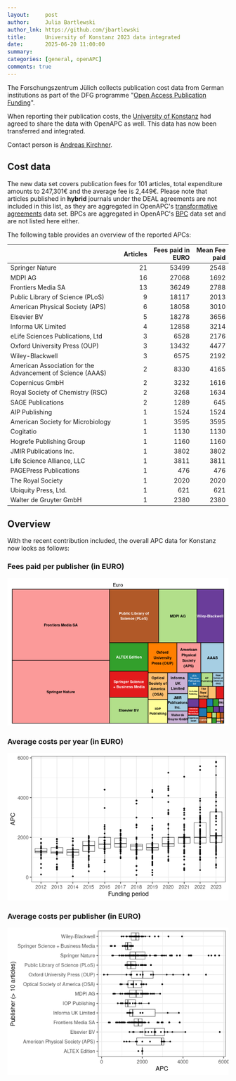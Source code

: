 ```yaml
---
layout:     post
author:     Julia Bartlewski
author_lnk: https://github.com/jbartlewski
title:      University of Konstanz 2023 data integrated
date:       2025-06-20 11:00:00
summary:    
categories: [general, openAPC]
comments: true
---
```




The Forschungszentrum Jülich collects publication cost data from German institutions as part of the DFG programme "[Open Access Publication Funding](https://www.fz-juelich.de/en/zb/open-science/open-access/monitoring-dfg-oa-publication-funding)".

When reporting their publication costs, the [University of Konstanz](https://www.uni-konstanz.de/en/) had agreed to share the data with OpenAPC as well. This data has now been transferred and integrated.

Contact person is [Andreas Kirchner](mailto:open.access@uni-konstanz.de).

## Cost data



The new data set covers publication fees for 101 articles, total expenditure amounts to 247,301€ and the average fee is 2,449€. Please note that articles published in **hybrid** journals under the DEAL agreements are not included in this list, as they are aggregated in OpenAPC's [transformative agreements](https://github.com/OpenAPC/openapc-de/tree/master/data/transformative_agreements) data set. BPCs are aggregated in OpenAPC's [BPC](https://github.com/OpenAPC/openapc-de/blob/master/data/bpc.csv) data set and are not listed here either.

The following table provides an overview of the reported APCs:



|                                                           | Articles| Fees paid in EURO| Mean Fee paid|
|:----------------------------------------------------------|--------:|-----------------:|-------------:|
|Springer Nature                                            |       21|             53499|          2548|
|MDPI AG                                                    |       16|             27068|          1692|
|Frontiers Media SA                                         |       13|             36249|          2788|
|Public Library of Science (PLoS)                           |        9|             18117|          2013|
|American Physical Society (APS)                            |        6|             18058|          3010|
|Elsevier BV                                                |        5|             18278|          3656|
|Informa UK Limited                                         |        4|             12858|          3214|
|eLife Sciences Publications, Ltd                           |        3|              6528|          2176|
|Oxford University Press (OUP)                              |        3|             13432|          4477|
|Wiley-Blackwell                                            |        3|              6575|          2192|
|American Association for the Advancement of Science (AAAS) |        2|              8330|          4165|
|Copernicus GmbH                                            |        2|              3232|          1616|
|Royal Society of Chemistry (RSC)                           |        2|              3268|          1634|
|SAGE Publications                                          |        2|              1289|           645|
|AIP Publishing                                             |        1|              1524|          1524|
|American Society for Microbiology                          |        1|              3595|          3595|
|Cogitatio                                                  |        1|              1130|          1130|
|Hogrefe Publishing Group                                   |        1|              1160|          1160|
|JMIR Publications Inc.                                     |        1|              3802|          3802|
|Life Science Alliance, LLC                                 |        1|              3811|          3811|
|PAGEPress Publications                                     |        1|               476|           476|
|The Royal Society                                          |        1|              2020|          2020|
|Ubiquity Press, Ltd.                                       |        1|               621|           621|
|Walter de Gruyter GmbH                                     |        1|              2380|          2380|



## Overview

With the recent contribution included, the overall APC data for Konstanz now looks as follows:

### Fees paid per publisher (in EURO)

![plot of chunk tree_konstanz_2025_06_20_full](/figure/tree_konstanz_2025_06_20_full-1.png)

###  Average costs per year (in EURO)

![plot of chunk box_konstanz_2025_06_20_year_full](/figure/box_konstanz_2025_06_20_year_full-1.png)

###  Average costs per publisher (in EURO)

![plot of chunk box_konstanz_2025_06_20_publisher_full](/figure/box_konstanz_2025_06_20_publisher_full-1.png)
